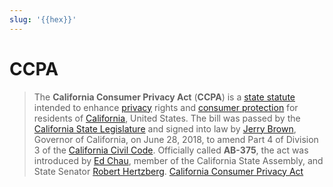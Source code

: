 ```yaml
---
slug: '{{hex}}'
---
```


# CCPA

> The **California Consumer Privacy Act** (**CCPA**) is a [state statute](https://en.wikipedia.org/wiki/State_statute 'State statute') intended to enhance [privacy](https://en.wikipedia.org/wiki/Privacy 'Privacy') rights and [consumer protection](https://en.wikipedia.org/wiki/Consumer_protection 'Consumer protection') for residents of [California](https://en.wikipedia.org/wiki/California 'California'), United States. The bill was passed by the [California State Legislature](https://en.wikipedia.org/wiki/California_State_Legislature 'California State Legislature') and signed into law by [Jerry Brown](https://en.wikipedia.org/wiki/Jerry_Brown 'Jerry Brown'), Governor of California, on June 28, 2018, to amend Part 4 of Division 3 of the [California Civil Code](https://en.wikipedia.org/wiki/California_Civil_Code 'California Civil Code'). Officially called **AB-375**, the act was introduced by [Ed Chau](https://en.wikipedia.org/wiki/Ed_Chau 'Ed Chau'), member of the California State Assembly, and State Senator [Robert Hertzberg](https://en.wikipedia.org/wiki/Robert_Hertzberg 'Robert Hertzberg'). [California Consumer Privacy Act](https://en.wikipedia.org/wiki/California_Consumer_Privacy_Act)
